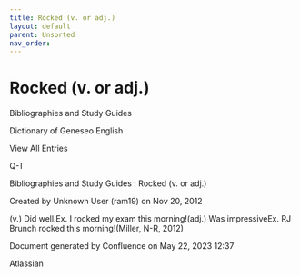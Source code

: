 ```yaml
---
title: Rocked (v. or adj.)
layout: default
parent: Unsorted
nav_order:
---
```


# Rocked (v. or adj.)

Bibliographies and Study Guides

Dictionary of Geneseo English

View All Entries

Q-T

Bibliographies and Study Guides : Rocked (v. or adj.)

Created by  Unknown User (ram19) on Nov 20, 2012

(v.) Did well.Ex. I rocked my exam this morning!(adj.) Was impressiveEx. RJ Brunch rocked this morning!(Miller, N-R, 2012)

Document generated by Confluence on May 22, 2023 12:37

Atlassian
